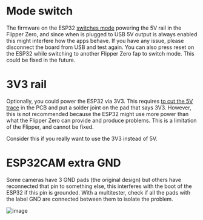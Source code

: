 # Mode switch

The firmware on the ESP32 [switches mode](Firmware-mode) powering the 5V rail in the Flipper Zero, and since when is plugged to USB 5V output is always enabled this might interfere how the apps behave. If you have any issue, please disconnect the board from USB and test again. You can also press reset on the ESP32 while switching to another Flipper Zero fap to switch mode. This could be fixed in the future.

# 3V3 rail

Optionally, you could power the ESP32 via 3V3. This requires [to cut the 5V trace](PCB-and-pinout) in the PCB and put a solder joint on the pad that says 3V3. However, this is not recommended because the ESP32 might use more power than what the Flipper Zero can provide and produce problems. This is a limitation of the Flipper, and cannot be fixed.

Consider this if you really want to use the 3V3 instead of 5V.

# ESP32CAM extra GND

Some cameras have 3 GND pads (the original design) but others have reconnected that pin to something else, this interferes with the boot of the ESP32 if this pin is grounded. With a multitester, check if all the pads with the label GND are connected between them to isolate the problem.

![image](https://user-images.githubusercontent.com/1091420/220142269-1fa92681-601c-48aa-b9fa-d29079979f27.png)
